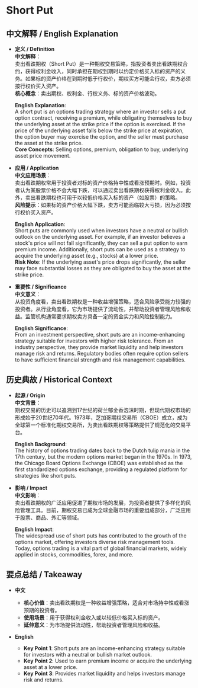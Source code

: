 # Short Put

## 中文解释 / English Explanation

* **定义 / Definition**  
  **中文解释**：  
  卖出看跌期权（Short Put）是一种期权交易策略，指投资者卖出看跌期权合约，获得权利金收入，同时承担在期权到期时以约定价格买入标的资产的义务。如果标的资产价格在到期时低于行权价，期权买方可能会行权，卖方必须按行权价买入资产。  
  **核心概念**：卖出期权、权利金、行权义务、标的资产价格波动。  

  **English Explanation**:  
  A short put is an options trading strategy where an investor sells a put option contract, receiving a premium, while obligating themselves to buy the underlying asset at the strike price if the option is exercised. If the price of the underlying asset falls below the strike price at expiration, the option buyer may exercise the option, and the seller must purchase the asset at the strike price.  
  **Core Concepts**: Selling options, premium, obligation to buy, underlying asset price movement.  

* **应用 / Application**  
  **中文应用场景**：  
  卖出看跌期权常用于投资者对标的资产价格持中性或看涨预期时。例如，投资者认为某股票价格不会大幅下跌，可以通过卖出看跌期权获得权利金收入。此外，卖出看跌期权也可用于以较低价格买入标的资产（如股票）的策略。  
  **风险提示**：如果标的资产价格大幅下跌，卖方可能面临较大亏损，因为必须按行权价买入资产。  

  **English Application**:  
  Short puts are commonly used when investors have a neutral or bullish outlook on the underlying asset. For example, if an investor believes a stock's price will not fall significantly, they can sell a put option to earn premium income. Additionally, short puts can be used as a strategy to acquire the underlying asset (e.g., stocks) at a lower price.  
  **Risk Note**: If the underlying asset's price drops significantly, the seller may face substantial losses as they are obligated to buy the asset at the strike price.  

* **重要性 / Significance**  
  **中文意义**：  
  从投资角度看，卖出看跌期权是一种收益增强策略，适合风险承受能力较强的投资者。从行业角度看，它为市场提供了流动性，并帮助投资者管理风险和收益。监管机构通常要求期权卖方具备一定的资金实力和风险控制能力。  

  **English Significance**:  
  From an investment perspective, short puts are an income-enhancing strategy suitable for investors with higher risk tolerance. From an industry perspective, they provide market liquidity and help investors manage risk and returns. Regulatory bodies often require option sellers to have sufficient financial strength and risk management capabilities.  

## 历史典故 / Historical Context

* **起源 / Origin**  
  **中文背景**：  
  期权交易的历史可以追溯到17世纪的荷兰郁金香泡沫时期，但现代期权市场的形成始于20世纪70年代。1973年，芝加哥期权交易所（CBOE）成立，成为全球第一个标准化期权交易所，为卖出看跌期权等策略提供了规范化的交易平台。  

  **English Background**:  
  The history of options trading dates back to the Dutch tulip mania in the 17th century, but the modern options market began in the 1970s. In 1973, the Chicago Board Options Exchange (CBOE) was established as the first standardized options exchange, providing a regulated platform for strategies like short puts.  

* **影响 / Impact**  
  **中文影响**：  
  卖出看跌期权的广泛应用促进了期权市场的发展，为投资者提供了多样化的风险管理工具。目前，期权交易已成为全球金融市场的重要组成部分，广泛应用于股票、商品、外汇等领域。  

  **English Impact**:  
  The widespread use of short puts has contributed to the growth of the options market, offering investors diverse risk management tools. Today, options trading is a vital part of global financial markets, widely applied in stocks, commodities, forex, and more.  

## 要点总结 / Takeaway

* **中文**  
  - **核心价值**：卖出看跌期权是一种收益增强策略，适合对市场持中性或看涨预期的投资者。  
  - **使用场景**：用于获得权利金收入或以较低价格买入标的资产。  
  - **延伸意义**：为市场提供流动性，帮助投资者管理风险和收益。  

* **English**  
  - **Key Point 1**: Short puts are an income-enhancing strategy suitable for investors with a neutral or bullish market outlook.  
  - **Key Point 2**: Used to earn premium income or acquire the underlying asset at a lower price.  
  - **Key Point 3**: Provides market liquidity and helps investors manage risk and returns.
